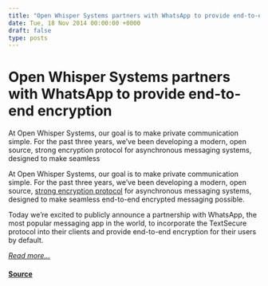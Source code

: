 ```yaml
---
title: "Open Whisper Systems partners with WhatsApp to provide end-to-end encryption"
date: Tue, 18 Nov 2014 00:00:00 +0000
draft: false
type: posts
---
```

# Open Whisper Systems partners with WhatsApp to provide end-to-end encryption





 At Open Whisper Systems, our goal is to make private communication simple. For the past three years, we’ve been developing a modern, open source, strong encryption protocol for asynchronous messaging systems, designed to make seamless

At Open Whisper Systems, our goal is to make private communication simple. For the past three years, we’ve been developing a modern, open source, [strong encryption protocol](https://whispersystems.org/blog/advanced-ratcheting/) for asynchronous messaging systems, designed to make seamless end-to-end encrypted messaging possible.

Today we’re excited to publicly announce a partnership with WhatsApp, the most popular messaging app in the world, to incorporate the TextSecure protocol into their clients and provide end-to-end encryption for their users by default.

[_Read more..._](https://signal.org/blog/whatsapp/)

#### [Source](https://signal.org/blog/whatsapp/)

